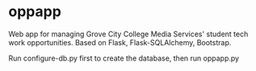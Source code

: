 # oppapp
Web app for managing Grove City College Media Services' student tech work opportunities.
Based on Flask, Flask-SQLAlchemy, Bootstrap.

Run configure-db.py first to create the database, then run oppapp.py
